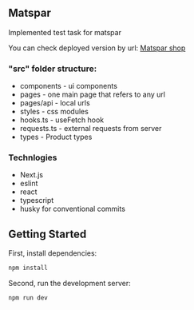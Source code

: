 ## Matspar

Implemented test task for matspar

You can check deployed version by url: [Matspar shop](https://shop-2dw6.vercel.app/)

### "src" folder structure:

- components - ui components
- pages - one main page that refers to any url
- pages/api - local urls
- styles - css modules
- hooks.ts - useFetch hook
- requests.ts - external requests from server
- types - Product types

### Technlogies

- Next.js
- eslint
- react
- typescript
- husky for conventional commits

## Getting Started

First, install dependencies:

```bash
npm install
```

Second, run the development server:

```bash
npm run dev
```
